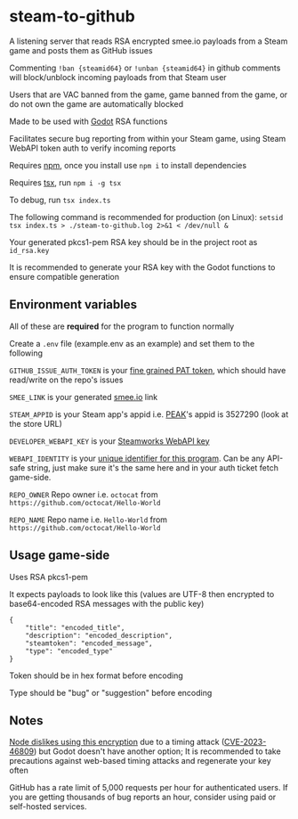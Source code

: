 # steam-to-github

A listening server that reads RSA encrypted smee.io payloads from a Steam game and posts them as GitHub issues

Commenting `!ban {steamid64}` or `!unban {steamid64}` in github comments will block/unblock incoming payloads from that Steam user

Users that are VAC banned from the game, game banned from the game, or do not own the game are automatically blocked

Made to be used with [Godot](https://godotengine.org/) RSA functions

Facilitates secure bug reporting from within your Steam game, using Steam WebAPI token auth to verify incoming reports

Requires [npm](https://www.npmjs.com/), once you install use `npm i` to install dependencies

Requires [tsx](https://tsx.is/), run `npm i -g tsx`

To debug, run `tsx index.ts`

The following command is recommended for production (on Linux): `setsid tsx index.ts > ./steam-to-github.log 2>&1 < /dev/null &`

Your generated pkcs1-pem RSA key should be in the project root as `id_rsa.key`

It is recommended to generate your RSA key with the Godot functions to ensure compatible generation

## Environment variables

All of these are **required** for the program to function normally

Create a `.env` file (example.env as an example) and set them to the following

`GITHUB_ISSUE_AUTH_TOKEN` is your [fine grained PAT token](https://docs.github.com/en/authentication/keeping-your-account-and-data-secure/managing-your-personal-access-tokens#creating-a-fine-grained-personal-access-token), which should have read/write on the repo's issues

`SMEE_LINK` is your generated [smee.io](https://smee.io/) link

`STEAM_APPID` is your Steam app's appid i.e. [PEAK](https://store.steampowered.com/app/3527290/PEAK/)'s appid is 3527290 (look at the store URL)

`DEVELOPER_WEBAPI_KEY` is your [Steamworks WebAPI key](https://partner.steamgames.com/doc/webapi_overview/auth)

`WEBAPI_IDENTITY` is your [unique identifier for this program](https://partner.steamgames.com/doc/webapi/ISteamUserAuth#AuthenticateUserTicket). Can be any API-safe string, just make sure it's the same here and in your auth ticket fetch game-side.

`REPO_OWNER` Repo owner i.e. `octocat` from `https://github.com/octocat/Hello-World`

`REPO_NAME` Repo name i.e. `Hello-World` from `https://github.com/octocat/Hello-World`

## Usage game-side

Uses RSA pkcs1-pem

It expects payloads to look like this (values are UTF-8 then encrypted to base64-encoded RSA messages with the public key)
```
{
    "title": "encoded_title",
    "description": "encoded_description",
    "steamtoken": "encoded_message",
    "type": "encoded_type"
}
```
Token should be in hex format before encoding

Type should be "bug" or "suggestion" before encoding

## Notes

[Node dislikes using this encryption](https://nodejs.org/en/blog/vulnerability/february-2024-security-releases#nodejs-is-vulnerable-to-the-marvin-attack-timing-variant-of-the-bleichenbacher-attack-against-pkcs1-v15-padding-cve-2023-46809---medium) due to a timing attack ([CVE-2023-46809](https://nvd.nist.gov/vuln/detail/CVE-2023-46809)) but Godot doesn't have another option; It is recommended to take precautions against web-based timing attacks and regenerate your key often

GitHub has a rate limit of 5,000 requests per hour for authenticated users. If you are getting thousands of bug reports an hour, consider using paid or self-hosted services.

